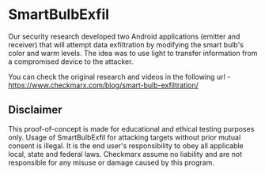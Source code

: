 # SmartBulbExfil

Our security research developed two Android applications (emitter and receiver) that will attempt data exfiltration by modifying the smart bulb's color and warm levels. The idea was to use light to transfer information from a compromised device to the attacker. 
 
You can check the original research and videos in the following url - https://www.checkmarx.com/blog/smart-bulb-exfiltration/

## Disclaimer

This proof-of-concept is made for educational and ethical testing purposes only. Usage of SmartBulbExfil for attacking targets without prior mutual consent is illegal. It is the end user's responsibility to obey all applicable local, state and federal laws. Checkmarx assume no liability and are not responsible for any misuse or damage caused by this program. 
